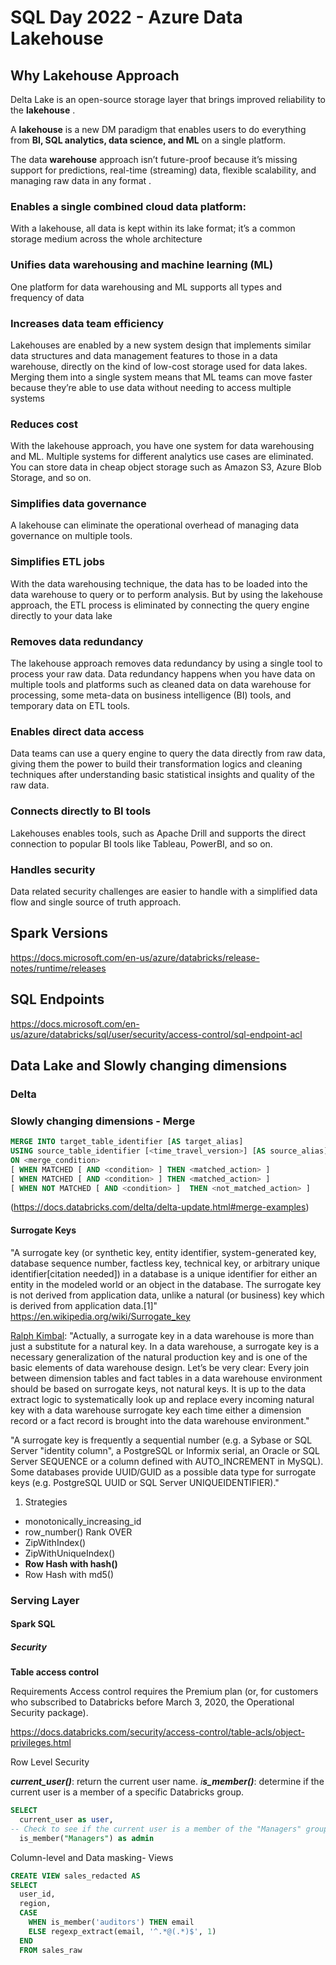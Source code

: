 # SQL Day 2022 - Azure Data Lakehouse

## Why Lakehouse Approach  



Delta Lake is an open-source storage layer that brings improved reliability to the **lakehouse** .

A **lakehouse** is a new DM paradigm that enables users to do everything from **BI, SQL analytics, data science, and ML** on a single platform.  

The data **warehouse** approach isn’t future-proof because it’s missing support for predictions, real-time (streaming) data, flexible scalability, and managing raw data in any format .



### Enables a single combined cloud data platform: 

With a lakehouse, all data is kept within its lake format; it’s a common storage medium across the whole architecture  

### Unifies data warehousing and machine learning (ML)  

One platform for data warehousing and ML supports all types and frequency of data  

### Increases data team efficiency  

Lakehouses are enabled by a new system design that implements similar data structures and data management features to those in a data warehouse, directly on the kind of low-cost storage used for data lakes.
Merging them into a single system means that ML teams can move faster because they’re able to use data without needing
to access multiple systems  

### Reduces cost  

With the lakehouse approach, you have one system for data warehousing and ML. Multiple systems for different analytics use cases are eliminated. You can store data in cheap object storage such as Amazon S3, Azure Blob Storage, and so on.

### Simplifies data governance    

A lakehouse can eliminate the operational overhead of managing data governance on multiple tools.  

### Simplifies ETL jobs  

With the data warehousing technique, the data has to be loaded into the data warehouse to query or to perform analysis. But by using the lakehouse approach, the ETL process is eliminated by connecting the query engine directly to your data lake  

### Removes data redundancy  

The lakehouse approach removes data redundancy by using a single tool to process your raw data. Data redundancy happens when you have data on multiple tools and platforms such as cleaned data on data warehouse for processing, some meta-data on
business intelligence (BI) tools, and temporary data on ETL tools.  

### Enables direct data access  

Data teams can use a query engine to query the data directly from raw data, giving them the power to build their transformation logics and cleaning techniques after understanding basic statistical insights and quality of the raw data.

### Connects directly to BI tools    

Lakehouses enables tools, such as Apache Drill and supports the direct connection to popular BI tools like Tableau, PowerBI, and so on.  

### Handles security

Data related security challenges are easier to handle with a simplified data flow and single source of truth approach. 



## Spark Versions

https://docs.microsoft.com/en-us/azure/databricks/release-notes/runtime/releases

## SQL Endpoints

https://docs.microsoft.com/en-us/azure/databricks/sql/user/security/access-control/sql-endpoint-acl

## Data Lake and Slowly changing dimensions

### Delta

### Slowly changing dimensions - Merge

```sql
MERGE INTO target_table_identifier [AS target_alias]
USING source_table_identifier [<time_travel_version>] [AS source_alias]
ON <merge_condition>
[ WHEN MATCHED [ AND <condition> ] THEN <matched_action> ]
[ WHEN MATCHED [ AND <condition> ] THEN <matched_action> ]
[ WHEN NOT MATCHED [ AND <condition> ]  THEN <not_matched_action> ]
```

 (https://docs.databricks.com/delta/delta-update.html#merge-examples)

#### Surrogate Keys

"A surrogate key (or synthetic key, entity identifier, system-generated key, database sequence number, factless key, technical key, or arbitrary unique identifier[citation needed]) in a database is a unique identifier for either an entity in the modeled world or an object in the database. The surrogate key is not derived from application data, unlike a natural (or business) key which is derived from application data.[1]" https://en.wikipedia.org/wiki/Surrogate_key

[Ralph Kimbal](https://www.kimballgroup.com/1998/05/surrogate-keys/): "Actually, a surrogate key in a data warehouse is more than just a substitute for a natural key. In a data warehouse, a surrogate key is a necessary generalization of the natural production key and is one of the basic elements of data warehouse design. Let’s be very clear: Every join between dimension tables and fact tables in a data warehouse environment should be based on surrogate keys, not natural keys. It is up to the data extract logic to systematically look up and replace every incoming natural key with a data warehouse surrogate key each time either a dimension record or a fact record is brought into the data warehouse environment."

"A surrogate key is frequently a sequential number (e.g. a Sybase or SQL Server "identity column", a PostgreSQL or Informix serial, an Oracle or SQL Server SEQUENCE or a column defined with AUTO_INCREMENT in MySQL). Some databases provide UUID/GUID as a possible data type for surrogate keys (e.g. PostgreSQL UUID or SQL Server UNIQUEIDENTIFIER)."

1. Strategies

- monotonically_increasing_id
- row_number() Rank OVER
- ZipWithIndex()
- ZipWithUniqueIndex()
- **Row Hash with hash()**
- Row Hash with md5()

### Serving Layer

#### Spark SQL

##### Security

**Table access control**

Requirements
Access control requires the Premium plan (or, for customers who subscribed to Databricks before March 3, 2020, the Operational Security package).

https://docs.databricks.com/security/access-control/table-acls/object-privileges.html

Row Level Security

***current_user()***: return the current user name.
*i**s_member()***: determine if the current user is a member of a specific Databricks group.

```sql
SELECT
  current_user as user,
-- Check to see if the current user is a member of the "Managers" group.
  is_member("Managers") as admin
```



Column-level and Data masking- Views

```sql
CREATE VIEW sales_redacted AS
SELECT
  user_id,
  region,
  CASE
    WHEN is_member('auditors') THEN email
    ELSE regexp_extract(email, '^.*@(.*)$', 1)
  END
  FROM sales_raw
```